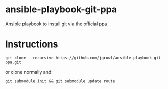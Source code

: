ansible-playbook-git-ppa
========================

Ansible playbook to install git via the official ppa

# Instructions

`git clone --recursive https://github.com/jgrowl/ansible-playbook-git-ppa.git`

or clone normally and:

`git submodule init && git submodule update route`
